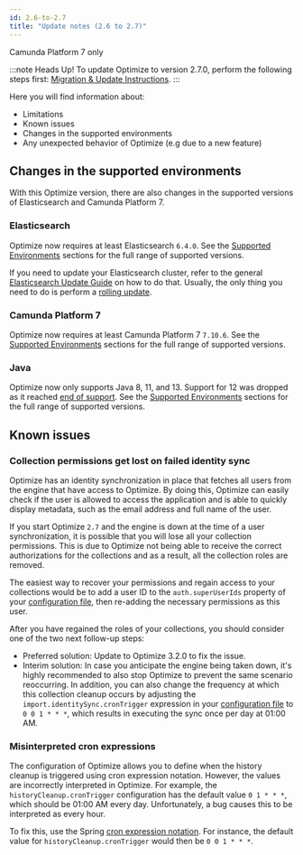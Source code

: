 ```yaml
---
id: 2.6-to-2.7
title: "Update notes (2.6 to 2.7)"
---
```


<span class="badge badge--platform">Camunda Platform 7 only</span>

:::note Heads Up!
To update Optimize to version 2.7.0, perform the following steps first: [Migration & Update Instructions](./instructions.md).
:::

Here you will find information about:

* Limitations
* Known issues
* Changes in the supported environments
* Any unexpected behavior of Optimize (e.g due to a new feature)

## Changes in the supported environments

With this Optimize version, there are also changes in the supported versions of Elasticsearch and Camunda Platform 7.

### Elasticsearch

Optimize now requires at least Elasticsearch `6.4.0`.
See the [Supported Environments](./../../../reference/supported-environments.md) sections for the full range of supported versions.

If you need to update your Elasticsearch cluster, refer to the general [Elasticsearch Update Guide](https://www.elastic.co/guide/en/elasticsearch/reference/current/setup-upgrade.html) on how to do that. Usually, the only thing you need to do is perform a [rolling update](https://www.elastic.co/guide/en/elasticsearch/reference/current/rolling-upgrades.html).

### Camunda Platform 7

Optimize now requires at least Camunda Platform 7 `7.10.6`.
See the [Supported Environments](./../../../reference/supported-environments.md) sections for the full range of supported versions.

### Java

Optimize now only supports Java 8, 11, and 13. Support for 12 was dropped as it reached [end of support](https://www.oracle.com/technetwork/java/java-se-support-roadmap.html).
See the [Supported Environments](./../../../reference/supported-environments.md/) sections for the full range of supported versions.

## Known issues

### Collection permissions get lost on failed identity sync

Optimize has an identity synchronization in place that fetches all users from the engine that have access to Optimize. By doing this, Optimize can easily check if the user is allowed to access the application and is able to quickly display metadata, such as the email address and full name of the user.

If you start Optimize `2.7` and the engine is down at the time of a user synchronization, it is possible that you will lose all your collection permissions. This is due to Optimize not being able to receive the correct authorizations for the collections and as a result, all the collection roles are removed.

The easiest way to recover your permissions and regain access to your collections would be to add a user ID to the `auth.superUserIds` property of your [configuration file](./../configuration/system-configuration.md#security), then re-adding the necessary permissions as this user.

After you have regained the roles of your collections, you should consider one of the two next follow-up steps:

* Preferred solution: Update to Optimize 3.2.0 to fix the issue.
* Interim solution: In case you anticipate the engine being taken down, it's highly recommended to also stop Optimize to prevent the same scenario reoccurring. In addition, you can also change the frequency at which this collection cleanup occurs by adjusting the `import.identitySync.cronTrigger` expression in your [configuration file](./../configuration/system-configuration.md#security) to `0 0 1 * * *`, which results in executing the sync once per day at 01:00 AM.

### Misinterpreted cron expressions

The configuration of Optimize allows you to define when the history cleanup is triggered using cron expression notation. However, the values are incorrectly interpreted in Optimize. For example, the `historyCleanup.cronTrigger` configuration has the default value `0 1 * * *`, which should be 01:00 AM every day. Unfortunately, a bug causes this to be interpreted as every hour.

To fix this, use the Spring [cron expression notation](https://docs.spring.io/spring/docs/current/javadoc-api/org/springframework/scheduling/support/CronSequenceGenerator.html). For instance, the default value for `historyCleanup.cronTrigger` would then be `0 0 1 * * *`.
